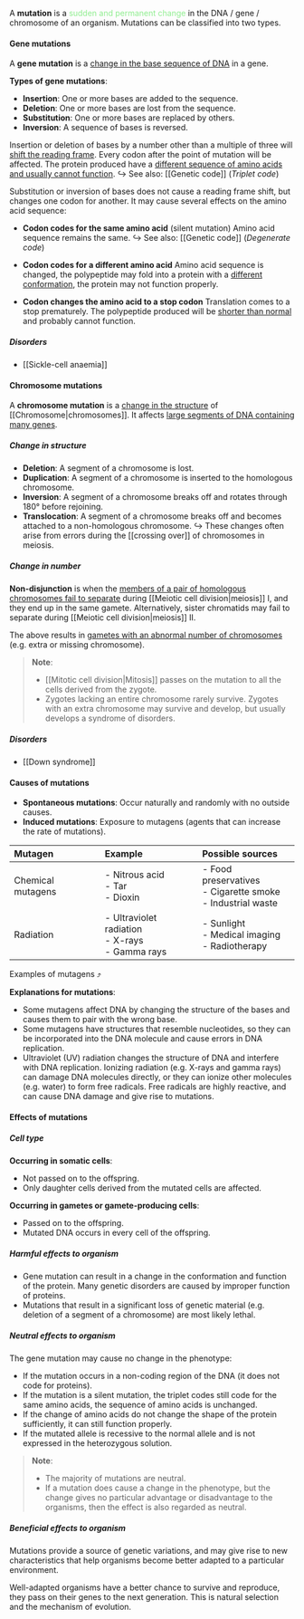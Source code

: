 A **mutation** is a <span style="color: lightgreen">sudden and permanent change</span> in the DNA / gene / chromosome of an organism. Mutations can be classified into two types.

#### Gene mutations
A **gene mutation** is a <u>change in the base sequence of DNA</u> in a gene.

**Types of gene mutations**:
- **Insertion**: One or more bases are added to the sequence.
- **Deletion**: One or more bases are lost from the sequence.
- **Substitution**: One or more bases are replaced by others.
- **Inversion**: A sequence of bases is reversed.

Insertion or deletion of bases by a number other than a multiple of three will <u>shift the reading frame</u>. Every codon after the point of mutation will be affected. The protein produced have a <u>different sequence of amino acids and usually cannot function</u>.
↪️ See also: [[Genetic code]] (*Triplet code*)

Substitution or inversion of bases does not cause a reading frame shift, but changes one codon for another. It may cause several effects on the amino acid sequence:

- **Codon codes for the same amino acid** (silent mutation)
  Amino acid sequence remains the same.
  ↪️ See also: [[Genetic code]] (*Degenerate code*)

- **Codon codes for a different amino acid**
  Amino acid sequence is changed, the polypeptide may fold into a protein with a <u>different conformation</u>, the protein may not function properly.

- **Codon changes the amino acid to a stop codon**
  Translation comes to a stop prematurely. The polypeptide produced will be <u>shorter than normal</u> and probably cannot function.

##### Disorders
- [[Sickle-cell anaemia]]

#### Chromosome mutations
A **chromosome mutation** is a <u>change in the structure</u> of [[Chromosome|chromosomes]]. It affects <u>large segments of DNA containing many genes</u>.

##### Change in structure
- **Deletion**: A segment of a chromosome is lost.
- **Duplication**: A segment of a chromosome is inserted to the homologous chromosome.
- **Inversion**: A segment of a chromosome breaks off and rotates through 180° before rejoining.
- **Translocation**: A segment of a chromosome breaks off and becomes attached to a non-homologous chromosome.
↪️ These changes often arise from errors during the [[crossing over]] of chromosomes in meiosis.

##### Change in number
**Non-disjunction** is when the <u>members of a pair of homologous chromosomes fail to separate</u> during [[Meiotic cell division|meiosis]] I, and they end up in the same gamete. Alternatively, sister chromatids may fail to separate during [[Meiotic cell division|meiosis]] II.

The above results in <u>gametes with an abnormal number of chromosomes</u> (e.g. extra or missing chromosome).

> **Note**:
> - [[Mitotic cell division|Mitosis]] passes on the mutation to all the cells derived from the zygote.
> - Zygotes lacking an entire chromosome rarely survive. Zygotes with an extra chromosome may survive and develop, but usually develops a syndrome of disorders.

##### Disorders
- [[Down syndrome]]

#### Causes of mutations
- **Spontaneous mutations**: Occur naturally and randomly with no outside causes.
- **Induced mutations**: Exposure to mutagens (agents that can increase the rate of mutations).

| Mutagen           | Example                                             | Possible sources                                                |
| :---------------- | :-------------------------------------------------- | :-------------------------------------------------------------- |
| Chemical mutagens | - Nitrous acid<br>- Tar<br>- Dioxin                 | - Food preservatives<br>- Cigarette smoke<br>- Industrial waste |
| Radiation         | - Ultraviolet radiation<br>- X-rays<br>- Gamma rays | - Sunlight<br>- Medical imaging<br>- Radiotherapy               |
Examples of mutagens ⤴️

**Explanations for mutations**:
- Some mutagens affect DNA by changing the structure of the bases and causes them to pair with the wrong base.
- Some mutagens have structures that resemble nucleotides, so they can be incorporated into the DNA molecule and cause errors in DNA replication.
- Ultraviolet (UV) radiation changes the structure of DNA and interfere with DNA replication. Ionizing radiation (e.g. X-rays and gamma rays) can damage DNA molecules directly, or they can ionize other molecules (e.g. water) to form free radicals. Free radicals are highly reactive, and can cause DNA damage and give rise to mutations.

#### Effects of mutations
##### Cell type
**Occurring in somatic cells**:
- Not passed on to the offspring.
- Only daughter cells derived from the mutated cells are affected.

**Occurring in gametes or gamete-producing cells**:
- Passed on to the offspring.
- Mutated DNA occurs in every cell of the offspring.

##### Harmful effects to organism
- Gene mutation can result in a change in the conformation and function of the protein. Many genetic disorders are caused by improper function of proteins.
- Mutations that result in a significant loss of genetic material (e.g. deletion of a segment of a chromosome) are most likely lethal.

##### Neutral effects to organism
The gene mutation may cause no change in the phenotype:
- If the mutation occurs in a non-coding region of the DNA (it does not code for proteins).
- If the mutation is a silent mutation, the triplet codes still code for the same amino acids, the sequence of amino acids is unchanged.
- If the change of amino acids do not change the shape of the protein sufficiently, it can still function properly.
- If the mutated allele is recessive to the normal allele and is not expressed in the heterozygous solution.

> **Note**:
> - The majority of mutations are neutral.
> - If a mutation does cause a change in the phenotype, but the change gives no particular advantage or disadvantage to the organisms, then the effect is also regarded as neutral.

##### Beneficial effects to organism
Mutations provide a source of genetic variations, and may give rise to new characteristics that help organisms become better adapted to a particular environment.

Well-adapted organisms have a better chance to survive and reproduce, they pass on their genes to the next generation. This is natural selection and the mechanism of evolution.

